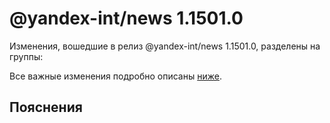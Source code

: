 # @yandex-int/news 1.1501.0

<!-- ЧЕЛОВЕЧЕСКОЕ ВСТУПЛЕНИЕ -->

Изменения, вошедшие в релиз @yandex-int/news 1.1501.0, разделены на группы:

Все важные изменения подробно описаны [ниже](#Пояснения).

## Пояснения


